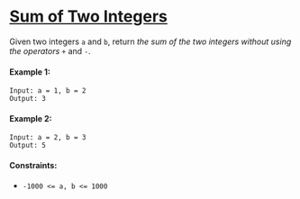 # [Sum of Two Integers](https://leetcode.com/explore/interview/card/top-interview-questions-medium/114/others/822/)
Given two integers `a` and `b`, return *the sum of the two integers without using the operators* `+` and `-`.

#### Example 1:
```
Input: a = 1, b = 2
Output: 3
```

#### Example 2:
```
Input: a = 2, b = 3
Output: 5
```

#### Constraints:
- `-1000 <= a, b <= 1000`
